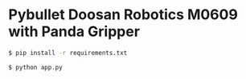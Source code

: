 # Pybullet Doosan Robotics M0609 with Panda Gripper

```bash
$ pip install -r requirements.txt
```


```python
$ python app.py
```
